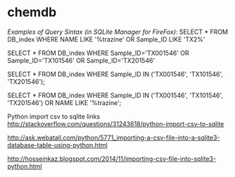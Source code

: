 # chemdb




*Examples of Query Sintax (in SQLite Manager for FireFox):*
SELECT * FROM DB_index WHERE NAME LIKE '%trazine' OR Sample_ID LIKE 'TX2%'

SELECT * FROM DB_index WHERE Sample_ID='TX001546' OR Sample_ID='TX101546' OR Sample_ID='TX201546'

SELECT * FROM DB_index WHERE Sample_ID IN ('TX001546', 'TX101546', 'TX201546');

SELECT * FROM DB_index WHERE Sample_ID IN ('TX001546', 'TX101546', 'TX201546') OR NAME LIKE '%trazine';

Python import csv to sqlite links
http://stackoverflow.com/questions/31243618/python-import-csv-to-sqlite

http://ask.webatall.com/python/5771_importing-a-csv-file-into-a-sqlite3-database-table-using-python.html

http://hosseinkaz.blogspot.com/2014/11/importing-csv-file-into-sqlite3-python.html

